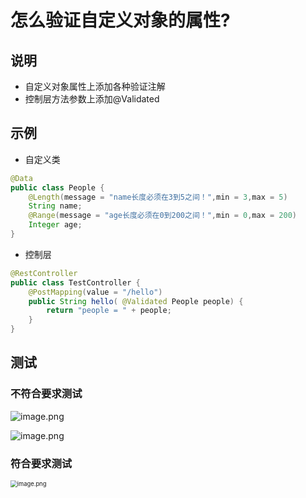 # 怎么验证自定义对象的属性?





## 说明

- 自定义对象属性上添加各种验证注解
- 控制层方法参数上添加@Validated



## 示例

- 自定义类



```java
@Data
public class People {
    @Length(message = "name长度必须在3到5之间！",min = 3,max = 5)
    String name;
    @Range(message = "age长度必须在0到200之间！",min = 0,max = 200)
    Integer age;
}
```



- 控制层



```java
@RestController
public class TestController {
    @PostMapping(value = "/hello")
    public String hello( @Validated People people) {
        return "people = " + people;
    }
}
```



## 测试

### 不符合要求测试



![image.png](http://81.71.143.136/figurebed/figurebedcontroller/picture/27bc1af2-e2ec-4465-98e6-a457e454f260732)





![image.png](http://81.71.143.136/figurebed/figurebedcontroller/picture/ffbbf519-1a9c-49a3-a206-b2a303225724733)



### 符合要求测试

<img src="http://81.71.143.136/figurebed/figurebedcontroller/picture/51f184dd-ac23-4b71-bc03-7ab092b2bbe9734" alt="image.png" style="zoom:67%;" />